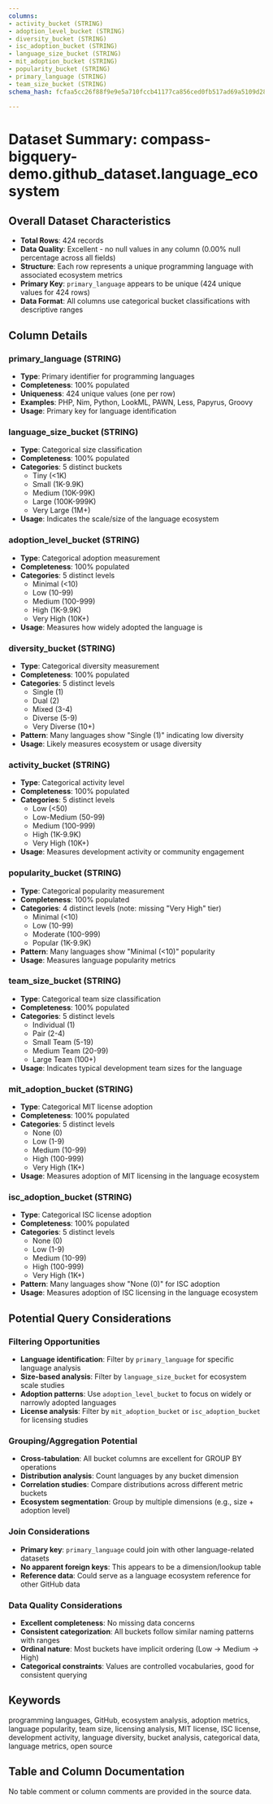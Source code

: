 ```yaml
---
columns:
- activity_bucket (STRING)
- adoption_level_bucket (STRING)
- diversity_bucket (STRING)
- isc_adoption_bucket (STRING)
- language_size_bucket (STRING)
- mit_adoption_bucket (STRING)
- popularity_bucket (STRING)
- primary_language (STRING)
- team_size_bucket (STRING)
schema_hash: fcfaa5cc26f88f9e9e5a710fccb41177ca856ced0fb517ad69a5109d28530920

---
```

# Dataset Summary: compass-bigquery-demo.github_dataset.language_ecosystem

## Overall Dataset Characteristics

- **Total Rows**: 424 records
- **Data Quality**: Excellent - no null values in any column (0.00% null percentage across all fields)
- **Structure**: Each row represents a unique programming language with associated ecosystem metrics
- **Primary Key**: `primary_language` appears to be unique (424 unique values for 424 rows)
- **Data Format**: All columns use categorical bucket classifications with descriptive ranges

## Column Details

### primary_language (STRING)
- **Type**: Primary identifier for programming languages
- **Completeness**: 100% populated
- **Uniqueness**: 424 unique values (one per row)
- **Examples**: PHP, Nim, Python, LookML, PAWN, Less, Papyrus, Groovy
- **Usage**: Primary key for language identification

### language_size_bucket (STRING) 
- **Type**: Categorical size classification
- **Completeness**: 100% populated
- **Categories**: 5 distinct buckets
  - Tiny (<1K)
  - Small (1K-9.9K) 
  - Medium (10K-99K)
  - Large (100K-999K)
  - Very Large (1M+)
- **Usage**: Indicates the scale/size of the language ecosystem

### adoption_level_bucket (STRING)
- **Type**: Categorical adoption measurement
- **Completeness**: 100% populated  
- **Categories**: 5 distinct levels
  - Minimal (<10)
  - Low (10-99)
  - Medium (100-999)
  - High (1K-9.9K)
  - Very High (10K+)
- **Usage**: Measures how widely adopted the language is

### diversity_bucket (STRING)
- **Type**: Categorical diversity measurement
- **Completeness**: 100% populated
- **Categories**: 5 distinct levels
  - Single (1)
  - Dual (2)
  - Mixed (3-4)
  - Diverse (5-9)
  - Very Diverse (10+)
- **Pattern**: Many languages show "Single (1)" indicating low diversity
- **Usage**: Likely measures ecosystem or usage diversity

### activity_bucket (STRING)
- **Type**: Categorical activity level
- **Completeness**: 100% populated
- **Categories**: 5 distinct levels
  - Low (<50)
  - Low-Medium (50-99)
  - Medium (100-999)
  - High (1K-9.9K)
  - Very High (10K+)
- **Usage**: Measures development activity or community engagement

### popularity_bucket (STRING)
- **Type**: Categorical popularity measurement
- **Completeness**: 100% populated
- **Categories**: 4 distinct levels (note: missing "Very High" tier)
  - Minimal (<10)
  - Low (10-99)
  - Moderate (100-999)
  - Popular (1K-9.9K)
- **Pattern**: Many languages show "Minimal (<10)" popularity
- **Usage**: Measures language popularity metrics

### team_size_bucket (STRING)
- **Type**: Categorical team size classification
- **Completeness**: 100% populated
- **Categories**: 5 distinct levels
  - Individual (1)
  - Pair (2-4)
  - Small Team (5-19)
  - Medium Team (20-99)
  - Large Team (100+)
- **Usage**: Indicates typical development team sizes for the language

### mit_adoption_bucket (STRING)
- **Type**: Categorical MIT license adoption
- **Completeness**: 100% populated
- **Categories**: 5 distinct levels
  - None (0)
  - Low (1-9)
  - Medium (10-99)
  - High (100-999)
  - Very High (1K+)
- **Usage**: Measures adoption of MIT licensing in the language ecosystem

### isc_adoption_bucket (STRING)
- **Type**: Categorical ISC license adoption  
- **Completeness**: 100% populated
- **Categories**: 5 distinct levels
  - None (0)
  - Low (1-9)
  - Medium (10-99)
  - High (100-999)
  - Very High (1K+)
- **Pattern**: Many languages show "None (0)" for ISC adoption
- **Usage**: Measures adoption of ISC licensing in the language ecosystem

## Potential Query Considerations

### Filtering Opportunities
- **Language identification**: Filter by `primary_language` for specific language analysis
- **Size-based analysis**: Filter by `language_size_bucket` for ecosystem scale studies
- **Adoption patterns**: Use `adoption_level_bucket` to focus on widely or narrowly adopted languages
- **License analysis**: Filter by `mit_adoption_bucket` or `isc_adoption_bucket` for licensing studies

### Grouping/Aggregation Potential
- **Cross-tabulation**: All bucket columns are excellent for GROUP BY operations
- **Distribution analysis**: Count languages by any bucket dimension
- **Correlation studies**: Compare distributions across different metric buckets
- **Ecosystem segmentation**: Group by multiple dimensions (e.g., size + adoption level)

### Join Considerations
- **Primary key**: `primary_language` could join with other language-related datasets
- **No apparent foreign keys**: This appears to be a dimension/lookup table
- **Reference data**: Could serve as a language ecosystem reference for other GitHub data

### Data Quality Considerations
- **Excellent completeness**: No missing data concerns
- **Consistent categorization**: All buckets follow similar naming patterns with ranges
- **Ordinal nature**: Most buckets have implicit ordering (Low → Medium → High)
- **Categorical constraints**: Values are controlled vocabularies, good for consistent querying

## Keywords

programming languages, GitHub, ecosystem analysis, adoption metrics, language popularity, team size, licensing analysis, MIT license, ISC license, development activity, language diversity, bucket analysis, categorical data, language metrics, open source

## Table and Column Documentation

No table comment or column comments are provided in the source data.